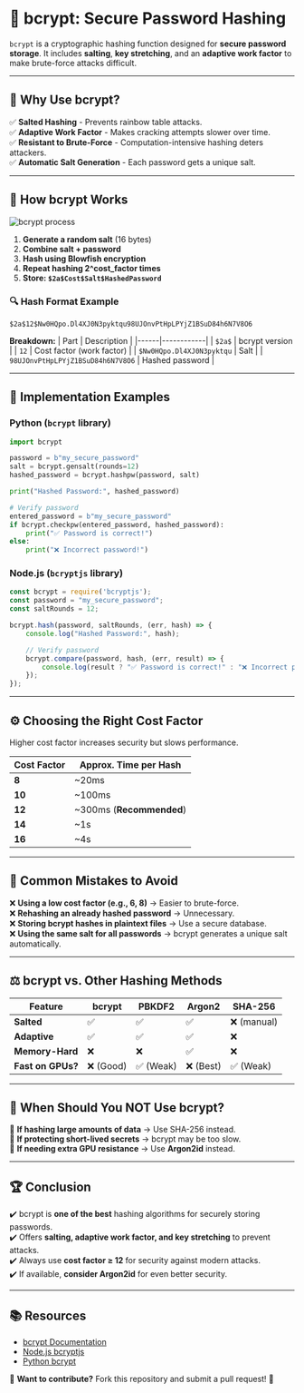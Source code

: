 # 🔐 bcrypt: Secure Password Hashing

`bcrypt` is a cryptographic hashing function designed for **secure password storage**. It includes **salting**, **key stretching**, and an **adaptive work factor** to make brute-force attacks difficult.

---

## 📌 Why Use bcrypt?

✅ **Salted Hashing** - Prevents rainbow table attacks.  
✅ **Adaptive Work Factor** - Makes cracking attempts slower over time.  
✅ **Resistant to Brute-Force** - Computation-intensive hashing deters attackers.  
✅ **Automatic Salt Generation** - Each password gets a unique salt.

---

## 📜 How bcrypt Works

![bcrypt process](https://upload.wikimedia.org/wikipedia/commons/4/46/Bcrypt_stacked.svg)

1. **Generate a random salt** (16 bytes)
2. **Combine salt + password**
3. **Hash using Blowfish encryption**
4. **Repeat hashing 2^cost_factor times**
5. **Store: `$2a$Cost$Salt$HashedPassword`**

### 🔍 Hash Format Example
```plaintext
$2a$12$Nw0HQpo.Dl4XJ0N3pyktqu98UJOnvPtHpLPYjZ1BSuD84h6N7V8O6
```
**Breakdown:**
| Part | Description |
|------|------------|
| `$2a$` | bcrypt version |
| `12` | Cost factor (work factor) |
| `$Nw0HQpo.Dl4XJ0N3pyktqu` | Salt |
| `98UJOnvPtHpLPYjZ1BSuD84h6N7V8O6` | Hashed password |

---

## 🚀 Implementation Examples

### **Python (`bcrypt` library)**
```python
import bcrypt

password = b"my_secure_password"
salt = bcrypt.gensalt(rounds=12)
hashed_password = bcrypt.hashpw(password, salt)

print("Hashed Password:", hashed_password)

# Verify password
entered_password = b"my_secure_password"
if bcrypt.checkpw(entered_password, hashed_password):
    print("✅ Password is correct!")
else:
    print("❌ Incorrect password!")
```

### **Node.js (`bcryptjs` library)**
```javascript
const bcrypt = require('bcryptjs');
const password = "my_secure_password";
const saltRounds = 12;

bcrypt.hash(password, saltRounds, (err, hash) => {
    console.log("Hashed Password:", hash);

    // Verify password
    bcrypt.compare(password, hash, (err, result) => {
        console.log(result ? "✅ Password is correct!" : "❌ Incorrect password!");
    });
});
```

---

## ⚙️ Choosing the Right Cost Factor

Higher cost factor increases security but slows performance.

| Cost Factor | Approx. Time per Hash |
|------------|----------------------|
| **8**  | ~20ms  |
| **10** | ~100ms |
| **12** | ~300ms (**Recommended**) |
| **14** | ~1s    |
| **16** | ~4s    |

---

## 🛑 Common Mistakes to Avoid

❌ **Using a low cost factor (e.g., 6, 8)** → Easier to brute-force.  
❌ **Rehashing an already hashed password** → Unnecessary.  
❌ **Storing bcrypt hashes in plaintext files** → Use a secure database.  
❌ **Using the same salt for all passwords** → bcrypt generates a unique salt automatically.

---

## ⚖️ bcrypt vs. Other Hashing Methods

| Feature       | bcrypt | PBKDF2 | Argon2 | SHA-256 |
|--------------|--------|--------|--------|---------|
| **Salted**   | ✅     | ✅     | ✅     | ❌ (manual) |
| **Adaptive** | ✅     | ✅     | ✅     | ❌ |
| **Memory-Hard** | ❌ | ❌ | ✅ | ❌ |
| **Fast on GPUs?** | ❌ (Good) | ✅ (Weak) | ❌ (Best) | ✅ (Weak) |

---

## 🔎 When Should You NOT Use bcrypt?

🚫 **If hashing large amounts of data** → Use SHA-256 instead.  
🚫 **If protecting short-lived secrets** → bcrypt may be too slow.  
🚫 **If needing extra GPU resistance** → Use **Argon2id** instead.  

---

## 🏆 Conclusion

✔️ bcrypt is **one of the best** hashing algorithms for securely storing passwords.  
✔️ Offers **salting, adaptive work factor, and key stretching** to prevent attacks.  
✔️ Always use **cost factor ≥ 12** for security against modern attacks.  
✔️ If available, **consider Argon2id** for even better security.

---

## 📚 Resources
- [bcrypt Documentation](https://en.wikipedia.org/wiki/Bcrypt)
- [Node.js bcryptjs](https://www.npmjs.com/package/bcryptjs)
- [Python bcrypt](https://pypi.org/project/bcrypt/)

🔗 **Want to contribute?** Fork this repository and submit a pull request! 🚀
